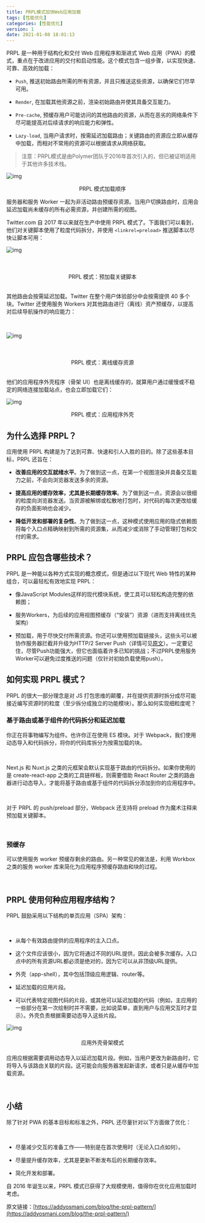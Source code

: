 ```yaml
---
title: PRPL模式加快Web应用加载
tags: [性能优化]
categories: [性能优化]
version: 1
date: 2021-01-08 18:01:13
---
```


PRPL 是一种用于结构化和交付 Web 应用程序和渐进式 Web 应用（PWA）的模式，重点在于改进应用的交付和启动性能。这个模式包含一组步骤，以实现快速、可靠、高效的加载：

<!-- more -->

* `Push`, 推送初始路由所需的所有资源，并且只推送这些资源，以确保它们尽早可用。

* `Render`, 在加载其他资源之前，渲染初始路由并使其具备交互能力。

* `Pre-cache`, 预缓存用户可能访问的其他路由的资源，从而在恶劣的网络条件下尽可能提高对后续请求的响应能力和弹性。

* `Lazy-load`, 当用户请求时，按需延迟加载路由；关键路由的资源应立即从缓存中加载，而相对不常用的资源可以根据请求从网络获取。

> 注意：PRPL模式是由Polymer团队于2016年首次引入的，但已被证明适用于其他许多技术栈。

![img](/images/PRPL模式加快Web应用加载/PRPL模式加快Web应用加载-01.png)

<center>PRPL 模式加载顺序</center>

服务器和服务 Worker 一起为非活动路由预缓存资源。当用户切换路由时，应用会延迟加载尚未缓存的所有必需资源，并创建所需的视图。

Twitter.com 自 2017 年以来就在生产中使用 PRPL 模式了。下面我们可以看到，他们对关键脚本使用了粒度代码拆分，并使用 `<linkrel=preload>` 推送脚本以尽快让脚本可用：

![img](/images/PRPL模式加快Web应用加载/PRPL模式加快Web应用加载-02.png)

<br>

<center style="margin-top: 20px">PRPL 模式：预加载关键脚本</center>

<br>

其他路由会按需延迟加载。Twitter 在整个用户体验部分中会按需提供 40 多个块。Twitter 还使用服务 Workers 对其他路由进行（离线）资产预缓存，以提高对后续导航操作的响应能力：

<br>

![img](/images/PRPL模式加快Web应用加载/PRPL模式加快Web应用加载-03.png)

<br>

<center style="margin-top: 20px">PRPL 模式：离线缓存资源</center>

<br>

他们的应用程序外壳程序（骨架 UI）也是离线缓存的，就算用户通过缓慢或不稳定的网络连接加载站点，也会立即加载它们：

![img](/images/PRPL模式加快Web应用加载/PRPL模式加快Web应用加载-04.png)

<center>PRPL 模式：应用程序外壳</center>

## 为什么选择 PRPL？

应用使用 PRPL 构建是为了达到可靠、快速和引人入胜的目的。除了这些基本目标，PRPL 还旨在：

* **改善应用的交互就绪水平**。为了做到这一点，在第一个视图渲染并具备交互能力之前，不会向浏览器发送多余的资源。

* **提高应用的缓存效率，尤其是长期缓存效率**。为了做到这一点，资源会以很细的粒度向浏览器发送。当资源被解绑或松散地打包时，对代码的每次更改给缓存的负面影响也会减少。

* **降低开发和部署的复杂性**。为了做到这一点，这种模式使用应用的隐式依赖图将每个入口点精确映射到所需的资源集，从而减少或消除了手动管理打包和交付的需求。

## PRPL 应包含哪些技术？

PRPL 是一种能以各种方式实现的概念模式，但是通过以下现代 Web 特性的某种组合，可以最轻松有效地实现 PRPL：

* 像JavaScript Modules这样的现代模块系统，使工具可以轻松构造完整的依赖图；

* 服务Workers，为后续的应用视图预缓存（“安装”）资源（进而支持离线优先架构）

* 预加载，用于尽快交付所需资源。你还可以使用预加载链接头，这些头可以被协作服务器拦截并升级为HTTP/2 Server Push（详情可见[原文](https://www.smashingmagazine.com/2017/04/guide-http2-server-push/)）。一定要记住，尽管Push功能强大，但它也面临着许多已知的挑战；不过PRPL使用服务Worker可以避免过度推送的问题（仅针对初始负载使用push）。

## 如何实现 PRPL 模式？

PRPL 的很大一部分理念是对 JS 打包思维的颠覆，并在提供资源时拆分成尽可能接近编写资源时的粒度（至少拆分成独立的功能模块）。那么如何实现细粒度呢？

### 基于路由或基于组件的代码拆分和延迟加载

<p>你正在将事物编写为组件。也许你正在使用 ES 模块。对于 Webpack，我们使用动态导入和代码拆分，将你的代码库拆分为按需加载的块。</p>

<br>

<p>Next.js 和 Nuxt.js 之类的元框架会默认实现基于路由的代码拆分。如果你使用的是 create-react-app 之类的工具链样板，则需要借助 React Router 之类的路由器进行动态导入，才能将基于路由或基于组件的代码拆分添加到你的应用程序中。</p>

<br>

<p>对于 PRPL 的 push/preload 部分，Webpack 还支持将 preload 作为魔术注释来预加载关键脚本。</p>

<br>

### 预缓存

<p>可以使用服务 worker 预缓存剩余的路由。另一种常见的做法是，利用 Workbox 之类的服务 worker 库来简化为应用程序预缓存路由和块的过程。</p>

<br>

## PRPL 使用何种应用程序结构？

<p>PRPL 鼓励采用以下结构的单页应用（SPA）架构：</p>

<br>

* 从每个有效路由提供的应用程序的主入口点。

* 这个文件应该很小，因为它将通过不同的URL提供，因此会被多次缓存。入口点中的所有资源URL都必须是绝对的，因为它可以从非顶级URL提供。

* 外壳（app-shell），其中包括顶级应用逻辑、router等。

* 延迟加载的应用片段。

* 可以代表特定视图代码的片段，或其他可以延迟加载的代码（例如，主应用的一些部分在第一次绘制时并不需要，比如说菜单，直到用户与应用交互时才显示）。外壳负责根据需要动态导入这些片段。

![img](/images/PRPL模式加快Web应用加载/PRPL模式加快Web应用加载-05.png)

<center style="margin: 20px 0 20px 0; ">应用外壳骨架模式</center>

<p>应用应根据需要调用动态导入以延迟加载片段。例如，当用户更改为新路由时，它将导入与该路由关联的片段。这可能会向服务器发起新请求，或者只是从缓存中加载资源。

</p>

<br>

## 小结

<p>除了针对 PWA 的基本目标和标准之外，PRPL 还尽量针对以下方面做了优化：</p>

<br>

* 尽量减少交互的准备工作——特别是在首次使用时（无论入口点如何）。

* 尽量提升缓存效率，尤其是更新不断发布后的长期缓存效率。

* 简化开发和部署。

自 2016 年诞生以来，PRPL 模式已获得了大规模使用，值得你在优化应用加载时考虑。

原文链接：[https://addyosmani.com/blog/the-prpl-pattern/](https://addyosmani.com/blog/the-prpl-pattern/)

